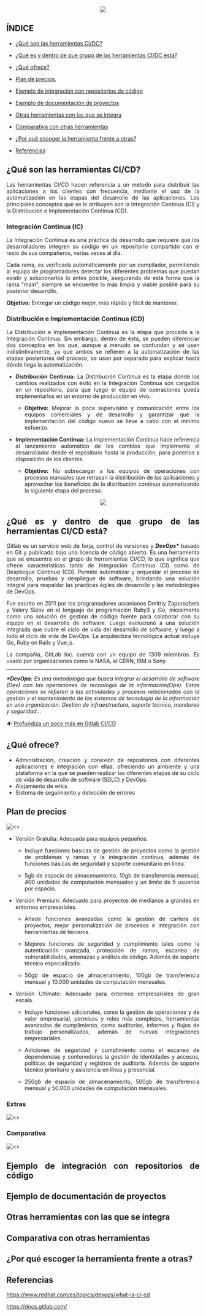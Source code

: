 <div align="justify">

<div align="center">
<img src="https://github.com/samugd17/gitlab/blob/feature_2/img/gitlab-logo-100.png">
</div>

## ÍNDICE
- [¿Qué son las herramientas CI/DC?](#¿qué-son-las-herramientas-ci/cd?)

- [¿Qué es y dentro de que grupo de las herramientas CI/DC está?](#¿qué-es-y-dentro-de-que-grupo-de-las-herramientas-ci/cd-está?)

- [¿Qué ofrece?](#¿qué-ofrece?)

- [Plan de precios.](#plan-de-precios)

- [Ejemplo de integración con repositorios de código](#ejemplo-de-integración-con-repositorios-de-código)

- [Ejemplo de documentación de proyectos](#ejemplo-de-documentación-de-proyectos)

- [Otras herramientas con las que se integra](#otras-herramientas-con-las-que-se-integra)

- [Comparativa con otras herramientas](#comparativa-con-otras-herramientas)

- [¿Por qué escoger la herramienta frente a otras?](#¿por-qué-escoger-la-herramienta-frente-a-otras?)

- [Referencias](#referencias)

## ¿Qué son las herramientas CI/CD?

Las herramientas CI/CD hacen referencia a un método para distribuir las aplicaciones a los clientes con frecuencia, mediante el uso de la automatización en las etapas del desarrollo de las aplicaciones. Los principales conceptos que se le atribuyen son la Integración Continua (CI) y la Distribución e Implementación Continua (CD). 

### Integración Continua (IC)
La Integración Continua es una práctica de desarrollo que requiere que los desarrolladores integren su código en un repositorio compartido con el resto de sus compañeros, varias veces al día.

Cada rama, es verificada automáticamente por un compilador, permitiendo al equipo de programadores detectar los diferentes problemas que puedan existir y solucionarlos lo antes posible, asegurando de esta forma que la rama "main", siempre se encuentre lo más limpia y viable posible para su posterior desarrollo.


__Objetivo:__ Entregar un código mejor, más rápido y fácil de mantener.

### Distribución e Implementación Continua (CD)
La Distribución e Implementación Continua es la etapa que procede a la Integración Continua. Sin embargo, dentro de ésta, se pueden diferenciar dos conceptos en los que, aunque a menudo se confundan y se usen indistintivamente, ya que ambos se refieren a la automatización de las etapas posteriores del proceso, se usan por separado para explicar hasta dónde llega la automatización.

- __Distribución Continua:__
La Distribución Continua es la etapa donde los cambios realizados con éxito en la Integración Continua son cargados en un repositorio, para que luego el equipo de operaciones pueda implementarlos en un entorno de producción en vivo.

    - **Objetivo:** Mejorar la poca supervisión y comunicación entre los equipos comerciales y de desarrollo y garantizar que la implementación del código nuevo se lleve a cabo con el mínimo esfuerzo.

- __Implementación Continua:__ 
La Implementación Continua hace referencia al lanzamiento automático de los cambios que implementa el desarrollador desde el repositorio hasta la producción, para ponerlos a disposición de los clientes. 

    - **Objetivo:** No sobrecargar a los equipos de operaciones con procesos manuales que retrasan la distribución de las aplicaciones y aprovechar los beneficios de la distribución continua automatizando la siguiente etapa del proceso.
<div align="center">
<img src="https://github.com/samugd17/gitlab/blob/feature_2/img/gitlab_workflow.png">
</div>

## ¿Qué es y dentro de que grupo de las herramientas CI/CD está?
Gitlab es un servicio web de forja, control de versiones y ___DevOps*___ basado en Git y publicado bajo una licencia de código abierto. Es una herramienta que se encuentra en el grupo de herramientas CI/CD, lo que significa que ofrece características tanto de Integración Continua (CI) como de Despliegue Continuo (CD). Permite automatizar y orquestar el proceso de desarrollo, pruebas y despliegue de software, brindando una solución integral para respaldar las prácticas ágiles de desarrollo y las metodologías de DevOps.

Fue escrito en 2011 por los programadores ucranianos Dmitriy Zaporozhets y Valery Sizov en el lenguaje de programación Ruby3​ y Go, inicialmente como una solución de gestión de código fuente para colaborar con su equipo en el desarrollo de software. Luego evolucionó a una solución integrada que cubre el ciclo de vida del desarrollo de software, y luego a todo el ciclo de vida de DevOps. La arquitectura tecnológica actual incluye Go, Ruby on Rails y Vue.js.

La compañía, GitLab Inc. cuenta con un equipo de 1309 miembros. Es usado por organizaciones como la NASA, el CERN, IBM o Sony.

- - - 
___*DevOps:__ Es una metodología que busca integrar el desarrollo de software (Dev) con las operaciones de tecnología de la información(Ops). Estas operaciones se refieren a las actividades y procesos relacionados con la gestión y el mantenimiento de los sistemas de tecnología de la información en una organización: Gestión de infraestructura, soporte técnico, monitoreo y seguridad..._

:sound: <a href="https://youtu.be/l5705U8s_nQ?t=369">Profundiza un poco más en Gitlab CI/CD</a>

## ¿Qué ofrece?

- Administración, creación y conexión de repositorios con diferentes aplicaciones e integración con ellas, ofreciendo un ambiente y una plataforma en la que se pueden realizar las diferentes etapas de su ciclo de vida de desarrollo de software (SDLC) y DevOps. 
- Alojamiento de wikis
- Sistema de seguimiento y detección de errores

<!-- It has git repositories, issue tracking, CI/CD, Wiki, container repository, and more built in in one application, Some people take issue with this because it is heavyweight. Personally I like that I have one tool that I can get support for and that everything is integrated together well. -->

<!-- For me one of the most important features of GitLab is that I can self host it. Self hosting means that it can work on networks that are disconnected from the internet. If setting up your own infrastructure then it is nice to have a smaller set of tools to have to mess with.  -->

<!-- I like being able to adopt a git flow workflow, open merge requests in GitLab and have a CI/CD pipeline run against the merge request before accepting it.  -->

<!-- You can self host gitlab community for free which makes a difference to organizations that lack budgets  -->

<!-- It's probably minor but in gitlab you can create a new branch based on an issue. The UI has the option to do that and it is a nice way to connect an issue with a branch and a pull request. Github doesn't have it but it is heavily requested -->


<!-- free private package repository per repo (pypi, npm and others)

free docker registry per repo

kubernetes cluster integration with a lot of functionality built in (eg preview apps)

is open source and you can host your own instance for free -->


<!-- Lets put it this way gitlab has everything that github has and alot more. I have been using it for years at work. Its a complete solution

    You get git for version control

    An amazing CI/CD solution (so dont need to setup jenkins etc)

    A container Registry ( docker registry is not needed)

    Alot of features like multi project pipelines etc

    Self hosted so your code remains under your control These are some of the thing companies really value, and of course for individual users it offer same features -->



## Plan de precios

![<>](1_img/precios.png)

- Versión Gratuita: Adecuada para equipos pequeños. 

    - Incluye funciones básicas de gestión de proyectos como la gestión de problemas y ramas y la integración continua, además de funciones básicas de seguridad y soporte comunitario en línea. 

    - 5gb de espacio de almacenamiento, 10gb de transferencia mensual, 400 unidades de computación mensuales y un límite de 5 usuarios por espacio.

- Versión Premium: Adecuado para proyectos de medianos a grandes en entornos empresariales. 

    - Añade funciones avanzadas como la gestión de cartera de proyectos, mejor personalización de procesos e integración con herramientas de terceros. 

    - Mejores funciones de seguridad y cumplimiento tales como la autenticación avanzada, protección de ramas, escaneo de vulnerabilidades, amenazas y análisis de código. Además de soporte técnico especializado. 

    - 50gb de espacio de almacenamiento, 100gb de transferencia mensual y 10.000 unidades de computación mensuales.
    
- Versión Ultimate: Adecuado para entornos empresariales de gran escala. 

    - Incluye funciones adicionales, como la gestión de operaciones y de valor empresarial, permisos y roles más complejos, herramientas avanzadas de cumplimiento, como auditorías, informes y flujos de trabajo personalizados, además de nuevas integraciones empresariales.

    - Adiciones de seguridad y cumplimiento como el escaneo de dependencias y contenedores la gestión de identidades y accesos, políticas de seguridad y registros de auditoría. Además de soporte técnico prioritario y asistencia en línea y presencial. 

    - 250gb de espacio de almacenamiento, 500gb de transferencia mensual y 50.000 unidades de computación mensuales.

### Extras

![<>](1_img/addons.png)

### Comparativa

![<>](1_img/comparativa_precios.png)

## Ejemplo de integración con repositorios de código

## Ejemplo de documentación de proyectos

## Otras herramientas con las que se integra

## Comparativa con otras herramientas

 <!-- One of the worst parts of Jenkins for me is also it's main draw... There are plugins for EVERYTHING but they are not guaranteed to be maintained. I know that there is potentially the ability to pay for a commercial Cloudbees support potentially but relying on plugins that may or may not be supported and that may or may not break on an update makes Jenkins a pain sometimes. Also the other issue that I have with it is that so much is done through the UI. I am moving more and more towards tools where everything is in revision control because it is easier to maintain and easier to branch when needed.

In terms of a long term strategy I recommend the following:

    Pick tools that have been around for a while and avoid switching tools just because it is trendy. I know tools like GitLab and Artifactory are going to be around for a while.

    Avoid putting too much logic in the CI/CD tool. Rely on scripts where possible because this will make it easier to change CI/CD tools if necessary.

    CI/CD tools with native container support are the way to go because containers are here to stay. You want your build environments containerized and versioned.

    Automate everything. Minimize manual tasks as much as humanely possible. The more manual steps you have the more that can go wrong.

    Embrace everything as code and store it all in revision control. You do not want hand crafted servers or things built by hand in the software tool chain. Ideally in my mind everything should be able to be rebuilt from code from the ground up in an automated way. This is important if something foundational to the tech stack needs to change.

    Have your own artifact managers that proxy the public artifact managers. IE don't use NPM or Docker Hub directly. Use something like Artifactory or Nexus to proxy it. -->


## ¿Por qué escoger la herramienta frente a otras?

## Referencias
https://www.redhat.com/es/topics/devops/what-is-ci-cd

https://docs.gitlab.com/

</div>


<!-- 
Importar directamente de otra herramienta

Autoriza automaticamente con github si tienes la sesion iniciada 

División de proyectos por grupo

Importar proyectos propios, colaborativos y de organización

División por grupos o usuario

Crear etiquetas de proyecto

Import issue and pull request events

For example, opened or closed, renamed, and labeled or unlabeled. Time required to import these events depends on how many issues or pull requests your project has.
Use alternative comments import method

The default method can skip some comments in large projects because of limitations of the GitHub API.
Import Markdown attachments (links)

Import Markdown attachments (links) from repository comments, release posts, issue descriptions, and pull request descriptions. These can include images, text, or binary attachments. If not imported, links in Markdown to attachments break after you remove the attachments from GitHub. 

Prueba Commit
-->

